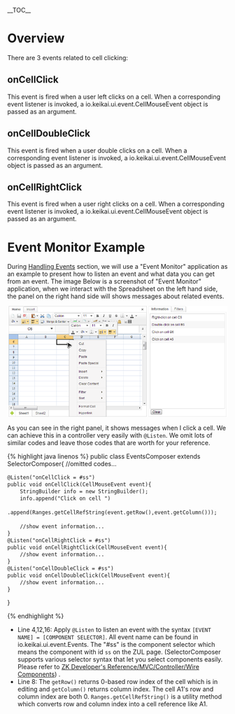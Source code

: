 \_\_TOC\_\_

# Overview

There are 3 events related to cell clicking:

## onCellClick

This event is fired when a user left clicks on a cell. When a
corresponding event listener is invoked, a
<javadoc directory="keikai">io.keikai.ui.event.CellMouseEvent</javadoc>
object is passed as an argument.

## onCellDoubleClick

This event is fired when a user double clicks on a cell. When a
corresponding event listener is invoked, a
<javadoc directory="keikai">io.keikai.ui.event.CellMouseEvent</javadoc>
object is passed as an argument.

## onCellRightClick

This event is fired when a user right clicks on a cell. When a
corresponding event listener is invoked, a
<javadoc directory="keikai">io.keikai.ui.event.CellMouseEvent</javadoc>
object is passed as an argument.

# Event Monitor Example

During [Handling
Events](ZK_Spreadsheet_Essentials_3.x/Working_with_Spreadsheet/Handling_Events "wikilink")
section, we will use a "Event Monitor" application as an example to
present how to listen an event and what data you can get from an event.
The image Below is a screenshot of "Event Monitor" application, when we
interact with the Spreadsheet on the left hand side, the panel on the
right hand side will shows messages about related events.

![ center](/assets/images/dev-ref/zss-essentials-events-cellClicking.png " center")

As you can see in the right panel, it shows messages when I click a
cell. We can achieve this in a controller very easily with `@Listen`. We
omit lots of similar codes and leave those codes that are worth for your
reference.

{% highlight java linenos %}
public class EventsComposer extends SelectorComposer<Component>{
    //omitted codes...

    @Listen("onCellClick = #ss")
    public void onCellClick(CellMouseEvent event){
        StringBuilder info = new StringBuilder();
        info.append("Click on cell ")
        .append(Ranges.getCellRefString(event.getRow(),event.getColumn()));
        
        //show event information...
    }
    @Listen("onCellRightClick = #ss")
    public void onCellRightClick(CellMouseEvent event){
        //show event information...
    }
    @Listen("onCellDoubleClick = #ss")
    public void onCellDoubleClick(CellMouseEvent event){
        //show event information...
    }
    
}
    
{% endhighlight %}

  - Line 4,12,16: Apply `@Listen` to listen an event with the syntax
    `[EVENT NAME] = [COMPONENT SELECTOR]`. All event name can be found
    in <javadoc directory="keikai">io.keikai.ui.event.Events</javadoc>.
    The "\#ss" is the component selector which means the component with
    id `ss` on the ZUL page. (SelectorComposer supports various selector
    syntax that let you select components easily. Please refer to [ZK
    Developer's Reference/MVC/Controller/Wire
    Components](ZK_Developer's_Reference/MVC/Controller/Wire_Components "wikilink"))
    .
  - Line 8: The `getRow()` returns 0-based row index of the cell which
    is in editing and `getColumn()` returns column index. The cell A1's
    row and column index are both 0. `Ranges.getCellRefString()` is a
    utility method which converts row and column index into a cell
    reference like A1.
